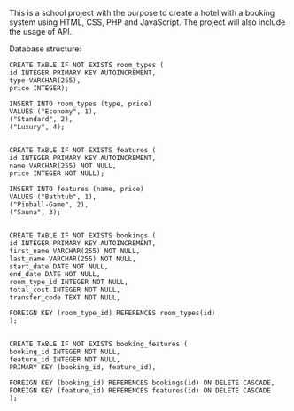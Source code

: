 This is a school project with the purpose to create a hotel with a booking system using HTML, CSS, PHP and JavaScript. The project will also include the usage of API.

Database structure:
```
CREATE TABLE IF NOT EXISTS room_types (
id INTEGER PRIMARY KEY AUTOINCREMENT,
type VARCHAR(255),
price INTEGER);

INSERT INTO room_types (type, price)
VALUES ("Economy", 1),
("Standard", 2),
("Luxury", 4);


CREATE TABLE IF NOT EXISTS features (
id INTEGER PRIMARY KEY AUTOINCREMENT,
name VARCHAR(255) NOT NULL,
price INTEGER NOT NULL);

INSERT INTO features (name, price)
VALUES ("Bathtub", 1),
("Pinball-Game", 2),
("Sauna", 3);


CREATE TABLE IF NOT EXISTS bookings (
id INTEGER PRIMARY KEY AUTOINCREMENT,
first_name VARCHAR(255) NOT NULL,
last_name VARCHAR(255) NOT NULL,
start_date DATE NOT NULL,
end_date DATE NOT NULL,
room_type_id INTEGER NOT NULL,
total_cost INTEGER NOT NULL,
transfer_code TEXT NOT NULL,

FOREIGN KEY (room_type_id) REFERENCES room_types(id)
);


CREATE TABLE IF NOT EXISTS booking_features (
booking_id INTEGER NOT NULL,
feature_id INTEGER NOT NULL,
PRIMARY KEY (booking_id, feature_id),

FOREIGN KEY (booking_id) REFERENCES bookings(id) ON DELETE CASCADE,
FOREIGN KEY (feature_id) REFERENCES features(id) ON DELETE CASCADE
);
```